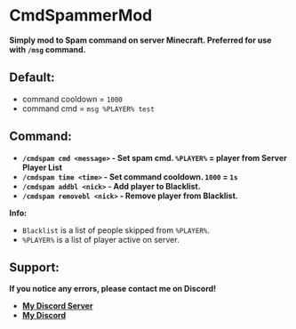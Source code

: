 # CmdSpammerMod

**Simply mod to Spam command on server Minecraft. Preferred for use with `/msg` command.**

Default:
--------
- command cooldown = `1000`
- command cmd = `msg %PLAYER% test`

Command:
--------
- **`/cmdspam cmd <message>` - Set spam cmd. `%PLAYER%` = player from Server Player List**
- **`/cmdspam time <time>` - Set command cooldown. `1000` = `1s`**
- **`/cmdspam addbl <nick>` - Add player to Blacklist.**
- **`/cmdspam removebl <nick>` - Remove player from Blacklist.**


**Info:**
- `Blacklist` is a list of people skipped from `%PLAYER%`.
- `%PLAYER%` is a list of player active on server.

Support:
--------
**If you notice any errors, please contact me on Discord!**
- **[My Discord Server](https://discord.gg/94qhBxDEv8)**
- **[My Discord](https://discord.com/users/431183447667638272)**
